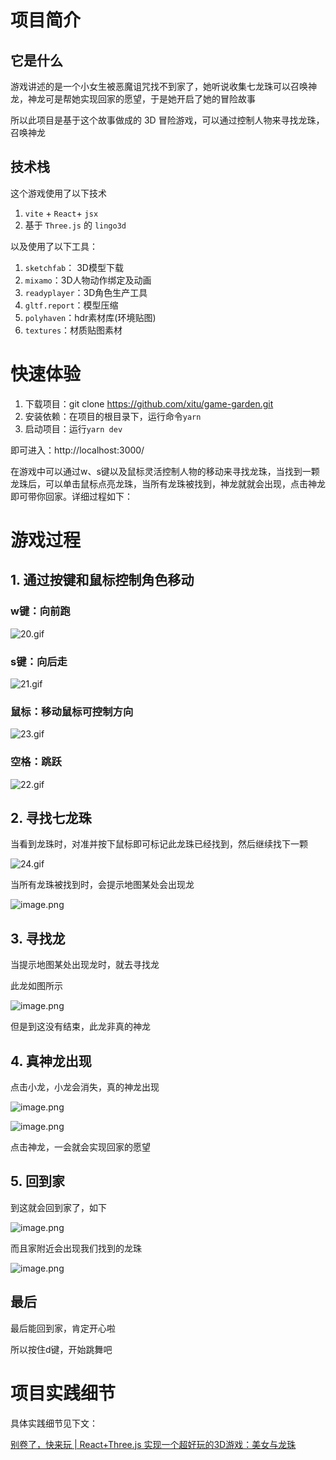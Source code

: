 # 项目简介


## 它是什么

游戏讲述的是一个小女生被恶魔诅咒找不到家了，她听说收集七龙珠可以召唤神龙，神龙可是帮她实现回家的愿望，于是她开启了她的冒险故事

所以此项目是基于这个故事做成的 3D 冒险游戏，可以通过控制人物来寻找龙珠，召唤神龙


## 技术栈


这个游戏使用了以下技术
1. `vite` + `React`+ `jsx`
2. 基于 `Three.js` 的 `lingo3d` 

以及使用了以下工具：
1. `sketchfab`： 3D模型下载
2. `mixamo`：3D人物动作绑定及动画
3. `readyplayer`：3D角色生产工具
4. `gltf.report`：模型压缩
5. `polyhaven`：hdr素材库(环境贴图)
6. `textures`：材质贴图素材




# 快速体验

1. 下载项目：git clone https://github.com/xitu/game-garden.git
2. 安装依赖：在项目的根目录下，运行命令`yarn`
3. 启动项目：运行`yarn dev`

即可进入：http://localhost:3000/

在游戏中可以通过w、s键以及鼠标灵活控制人物的移动来寻找龙珠，当找到一颗龙珠后，可以单击鼠标点亮龙珠，当所有龙珠被找到，神龙就就会出现，点击神龙即可带你回家。详细过程如下：


# 游戏过程
## 1. 通过按键和鼠标控制角色移动
### w键：向前跑


![20.gif](https://p3-juejin.byteimg.com/tos-cn-i-k3u1fbpfcp/f52e114a2c934f49b708d172e9b6e156~tplv-k3u1fbpfcp-watermark.image?)

### s键：向后走


![21.gif](https://p9-juejin.byteimg.com/tos-cn-i-k3u1fbpfcp/1468bfc5b3aa4eb5a22ae9f88ad011bd~tplv-k3u1fbpfcp-watermark.image?)


### 鼠标：移动鼠标可控制方向


![23.gif](https://p6-juejin.byteimg.com/tos-cn-i-k3u1fbpfcp/794b6080a95b415cb4dc51d2d55911e4~tplv-k3u1fbpfcp-watermark.image?)

### 空格：跳跃


![22.gif](https://p9-juejin.byteimg.com/tos-cn-i-k3u1fbpfcp/64e1858e4c1d4889a10351726c37d7e8~tplv-k3u1fbpfcp-watermark.image?)

## 2. 寻找七龙珠
当看到龙珠时，对准并按下鼠标即可标记此龙珠已经找到，然后继续找下一颗


![24.gif](https://p1-juejin.byteimg.com/tos-cn-i-k3u1fbpfcp/fe371e8781914d8ab1e52a4a38224387~tplv-k3u1fbpfcp-watermark.image?)

当所有龙珠被找到时，会提示地图某处会出现龙

![image.png](https://p1-juejin.byteimg.com/tos-cn-i-k3u1fbpfcp/987d4504cb0e435a83ec3ef9a6744c67~tplv-k3u1fbpfcp-watermark.image?)


## 3. 寻找龙

当提示地图某处出现龙时，就去寻找龙

此龙如图所示


![image.png](https://p9-juejin.byteimg.com/tos-cn-i-k3u1fbpfcp/86f00ce14e75479f80dc40acbdad4894~tplv-k3u1fbpfcp-watermark.image?)

但是到这没有结束，此龙非真的神龙

## 4. 真神龙出现
点击小龙，小龙会消失，真的神龙出现


![image.png](https://p9-juejin.byteimg.com/tos-cn-i-k3u1fbpfcp/234c02c1c383489ea8a8ada53b260178~tplv-k3u1fbpfcp-watermark.image?)


![image.png](https://p9-juejin.byteimg.com/tos-cn-i-k3u1fbpfcp/c51e329da28844089541a25531c28929~tplv-k3u1fbpfcp-watermark.image?)

点击神龙，一会就会实现回家的愿望

## 5. 回到家

到这就会回到家了，如下


![image.png](https://p9-juejin.byteimg.com/tos-cn-i-k3u1fbpfcp/f1e1718f41ee44e09544bb00d2bcaa0a~tplv-k3u1fbpfcp-watermark.image?)


而且家附近会出现我们找到的龙珠


![image.png](https://p1-juejin.byteimg.com/tos-cn-i-k3u1fbpfcp/80cfa538eed343f5b5e5dcd0f6c6bfda~tplv-k3u1fbpfcp-watermark.image?)

## 最后
 最后能回到家，肯定开心啦
 
 所以按住d键，开始跳舞吧
 
 
# 项目实践细节

具体实践细节见下文：


[别卷了，快来玩 | React+Three.js 实现一个超好玩的3D游戏：美女与龙珠](https://juejin.cn/post/7087730315531141128)
